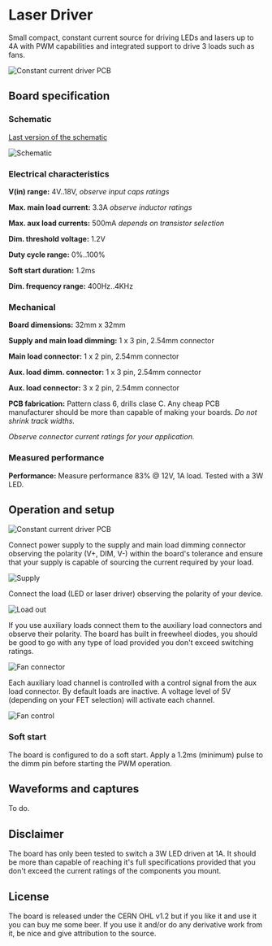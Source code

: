 # Laser Driver
Small compact, constant current source for driving LEDs and lasers up to 4A with PWM capabilities and integrated support to drive 3 loads such as fans.

![Constant current driver PCB](./documentation/PCB.png "Constant current driver")

## Board specification
### Schematic
[Last version of the schematic](./documentation/laserDriver_schematic.pdf)

![Schematic](./documentation/laserDriver_schematic.png "Constant current driver schematic")

### Electrical characteristics
   **V(in) range:**  4V..18V, *observe input caps ratings*

   **Max. main load current:** 3.3A *observe inductor ratings*

   **Max. aux load currents:** 500mA *depends on transistor selection*

   **Dim. threshold voltage:** 1.2V

   **Duty cycle range:** 0%..100%

   **Soft start duration:** 1.2ms

   **Dim. frequency range:** 400Hz..4KHz

### Mechanical
   **Board dimensions:** 32mm x 32mm

   **Supply and main load dimming:** 1 x 3 pin, 2.54mm connector

   **Main load connector:** 1 x 2 pin, 2.54mm connector

   **Aux. load dimm. connector:** 1 x 3 pin, 2.54mm connector

   **Aux. load connector:** 3 x 2 pin, 2.54mm connector

   **PCB fabrication:** Pattern class 6, drills clase C. Any cheap PCB manufacturer should be more than capable of making your boards. *Do not shrink track widths.*

*Observe connector current ratings for your application.*

### Measured performance
   **Performance:** Measure performance 83% @ 12V, 1A load. Tested with a 3W LED.

## Operation and setup

![Constant current driver PCB](./documentation/PCB.png "Constant current driver")

Connect power supply to the supply and main load dimming connector observing the polarity
(V+, DIM, V-) within the board's tolerance and ensure that your supply is capable of sourcing
the current required by your load.

![Supply](./documentation/V_IN_control.png "Supply and main load dimming")

Connect the load (LED or laser driver) observing the polarity of your device.

![Load out](./documentation/Load.png "Load out")

If you use auxiliary loads connect them to the auxiliary load connectors and observe their polarity.
The board has built in freewheel diodes, you should be good to go with any type of load provided you don't
exceed switching ratings.

![Fan connector](./documentation/FAN_Connectors.png "Auxiliary load out")

Each auxiliary load channel is controlled with a control signal from the aux load connector. By default
loads are inactive. A voltage level of 5V (depending on your FET selection) will activate each channel.

![Fan control](./documentation/FAN_PWM.png "Auxiliary load control")

### Soft start
The board is configured to do a soft start. Apply a 1.2ms (minimum) pulse to the dimm pin before
starting the PWM operation.

## Waveforms and captures
To do.

## Disclaimer
The board has only been tested to switch a 3W LED driven at 1A. It should be more than capable of reaching
it's full specifications provided that you don't exceed the current ratings of the components you mount.

## License
The board is released under the CERN OHL v1.2 but if you like it and use it you can buy me some beer.
If you use it and/or do any derivative work from it, be nice and give attribution to the source.
